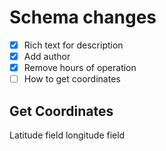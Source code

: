 # Schema changes

- [x] Rich text for description
- [x] Add author
- [x] Remove hours of operation
- [ ] How to get coordinates

## Get Coordinates

Latitude field
longitude field
